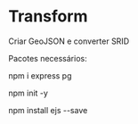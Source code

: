 # Transform
Criar GeoJSON e converter SRID

Pacotes necessários:

npm i express pg

npm init -y

npm install ejs --save

